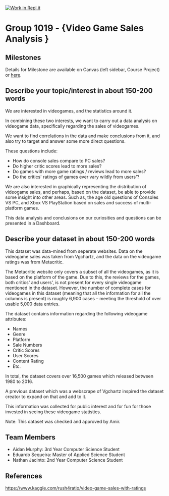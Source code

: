 [![Work in Repl.it](https://classroom.github.com/assets/work-in-replit-14baed9a392b3a25080506f3b7b6d57f295ec2978f6f33ec97e36a161684cbe9.svg)](https://classroom.github.com/online_ide?assignment_repo_id=359229&assignment_repo_type=GroupAssignmentRepo)
# Group 1019 - {Video Game Sales Analysis }

## Milestones

Details for Milestone are available on Canvas (left sidebar, Course Project) or [here](https://firas.moosvi.com/courses/data301/project/milestone01.html).

## Describe your topic/interest in about 150-200 words
We are interested in videogames, and the statistics around it.

In combining these two interests, we want to carry out a data analysis on videogame data, specifically regarding the sales of videogames. 

We want to find correlations in the data and make conclusions from it, and also try to target and answer some more direct questions.

These questions include:
- How do console sales compare to PC sales?
- Do higher critic scores lead to more sales? 
- Do games with more game ratings / reviews lead to more sales?
- Do the critics' ratings of games ever vary wildly from users'?

We are also interested in graphically representing the distribution of videogame sales, and perhaps, based on the dataset, be able to provide some insight into other areas. Such as, the age old questions of Consoles VS PC, and Xbox VS PlayStation based on sales and success of multi-platform games.

This data analysis and conclusions on our curiosities and questions can be presented in a Dashboard.

## Describe your dataset in about 150-200 words

This dataset was data-mined from seperate websites. Data on the videogame sales was taken from Vgchartz, and the data on the videogame ratings was from Metacritic. 

The Metacritic website only covers a subset of all the videogames, as it is based on the platform of the game. Due to this, the reviews for the games, both critics' and users', is not present for every single videogame mentioned in the dataset. However, the number of complete cases for videogames in this dataset (meaning that all the information for all the columns is present) is roughly 6,900 cases – meeting the threshold of over usable 5,000 data entries. 

The dataset contains information regarding the following videogame attributes:
- Names
- Genre
- Platform
- Sale Numbers
- Critic Scores
- User Scores
- Content Rating 
- Etc.

In total, the dataset covers over 16,500 games which released between 1980 to 2016.

A previous dataset which was a webscrape of Vgchartz inspired the dataset creator to expand on that and add to it. 

This information was collected for public interest and for fun for those invested in seeing these videogame statistics.

Note: This dataset was checked and approved by Amir.

## Team Members

- Aidan Murphy: 3rd Year Computer Science Student
- Eduardo Sequeira: Master of Applied Science Student
- Nathan Jacinto: 2nd Year Computer Science Student

## References

https://www.kaggle.com/rush4ratio/video-game-sales-with-ratings